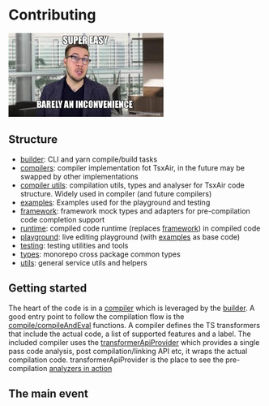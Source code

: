 # Contributing
![Supereasy](./supereasy.jpeg)

## Structure
- [builder](../packages/builder): CLI and yarn compile/build tasks
- [compilers](../packages/compilers): compiler implementation fot TsxAir, in the future may be swapped by other implementations 
- [compiler utils](../packages/compiler-utils): compilation utils, types and analyser for TsxAir code structure. Widely used in compiler (and future compilers)
- [examples](../packages/examples): Examples used for the playground and testing
- [framework](../packages/framework): framework mock types and adapters for pre-compilation code completion support
- [runtime](../packages/runtime): compiled code runtime (replaces [framework](../packages/framework)) in compiled code
- [playground](../packages/playground): live editing playground (with [examples](../packages/examples) as base code)
- [testing](../packages/testing): testing utilities and tools
- [types](../packages/types): monorepo cross package common types
- [utils](../packages/utils): general service utils and helpers

## Getting started
The heart of the code is in a [compiler](../packages/types/src/compiler.ts) which is leveraged by the [builder](../packages/builder). 
A good entry point to follow the compilation flow is the [compile/compileAndEval](../packages/builder/src/compile.ts) functions.
A compiler defines the TS transformers that include the actual code, a list of supported features and a label.
The included compiler uses the [transformerApiProvider](../packages/compiler-utils/src/ast-utils/generators/transformer-api-provider.ts) which provides a single pass code analysis, post compilation/linking API etc, it wraps the actual compilation code. 
transformerApiProvider is the place to see the pre-compilation [analyzers in action](../packages/compiler-utils/src/analyzers)

## The main event
